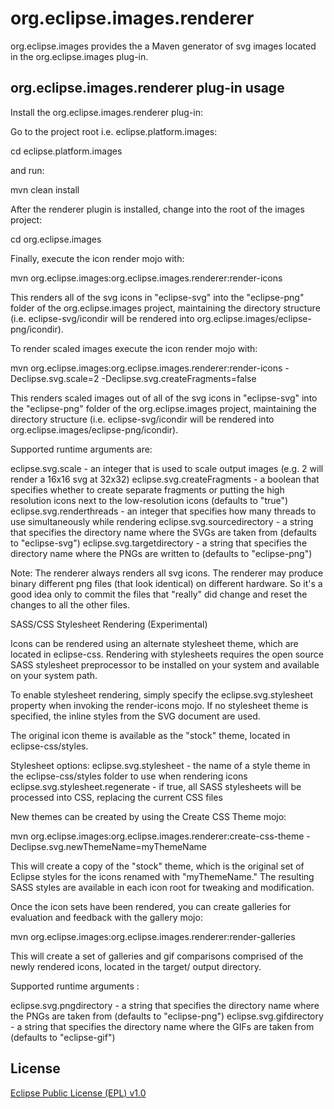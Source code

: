 org.eclipse.images.renderer
==============================

org.eclipse.images provides the a Maven generator of svg images located in the org.eclipse.images plug-in.

org.eclipse.images.renderer plug-in usage
--------------------------------------------

Install the org.eclipse.images.renderer plug-in:

Go to the project root i.e. eclipse.platform.images:

cd eclipse.platform.images

and run:

mvn clean install

After the renderer plugin is installed, change into the root of the images project:

cd org.eclipse.images

Finally, execute the icon render mojo with:

mvn org.eclipse.images:org.eclipse.images.renderer:render-icons

This renders all of the svg icons in "eclipse-svg" into the "eclipse-png" folder of the org.eclipse.images project, maintaining the directory structure (i.e. eclipse-svg/icondir will be rendered into org.eclipse.images/eclipse-png/icondir).

To render scaled images execute the icon render mojo with:

mvn org.eclipse.images:org.eclipse.images.renderer:render-icons -Declipse.svg.scale=2 -Declipse.svg.createFragments=false

This renders scaled images out of all of the svg icons in "eclipse-svg" into the "eclipse-png" folder of the org.eclipse.images project, maintaining the directory structure (i.e. eclipse-svg/icondir will be rendered into org.eclipse.images/eclipse-png/icondir).

Supported runtime arguments are:

eclipse.svg.scale           - an integer that is used to scale output images (e.g. 2 will render a 16x16 svg at 32x32)
eclipse.svg.createFragments - a boolean that specifies whether to create separate fragments or putting the high resolution icons next to the low-resolution icons (defaults to "true")
eclipse.svg.renderthreads   - an integer that specifies how many threads to use simultaneously while rendering
eclipse.svg.sourcedirectory - a string that specifies the directory name where the SVGs are taken from (defaults to "eclipse-svg")
eclipse.svg.targetdirectory - a string that specifies the directory name where the PNGs are written to (defaults to "eclipse-png")

Note: The renderer always renders all svg icons. The renderer may produce binary different png files (that look identical) on different hardware. So it's a good idea only to commit the files that "really" did change and reset the changes to all the other files.

SASS/CSS Stylesheet Rendering (Experimental)

Icons can be rendered using an alternate stylesheet theme, which are located in eclipse-css. Rendering with stylesheets
requires the open source SASS stylesheet preprocessor to be installed on your system and available on your system path.

To enable stylesheet rendering, simply specify the eclipse.svg.stylesheet property when invoking the render-icons mojo.
If no stylesheet theme is specified, the inline styles from the SVG document are used.

The original icon theme is available as the "stock" theme, located in eclipse-css/styles.

Stylesheet options:
eclipse.svg.stylesheet - the name of a style theme in the eclipse-css/styles folder to use when rendering icons
eclipse.svg.stylesheet.regenerate - if true, all SASS stylesheets will be processed into CSS, replacing the current CSS files

New themes can be created by using the Create CSS Theme mojo:

mvn org.eclipse.images:org.eclipse.images.renderer:create-css-theme -Declipse.svg.newThemeName=myThemeName

This will create a copy of the "stock" theme, which is the original set of Eclipse styles for the icons renamed with
"myThemeName." The resulting SASS styles are available in each icon root for tweaking and modification.

Once the icon sets have been rendered, you can create galleries for evaluation and feedback with the gallery mojo:

mvn org.eclipse.images:org.eclipse.images.renderer:render-galleries

This will create a set of galleries and gif comparisons comprised of the newly rendered icons, located in the target/ output directory.

Supported runtime arguments :

eclipse.svg.pngdirectory - a string that specifies the directory name where the PNGs are taken from (defaults to "eclipse-png")
eclipse.svg.gifdirectory - a string that specifies the directory name where the GIFs are taken from (defaults to "eclipse-gif")

License
-------

[Eclipse Public License (EPL) v1.0][2]

[1]: http://wiki.eclipse.org/Platform_UI
[2]: http://wiki.eclipse.org/EPL
[3]: https://bugs.eclipse.org/493994
